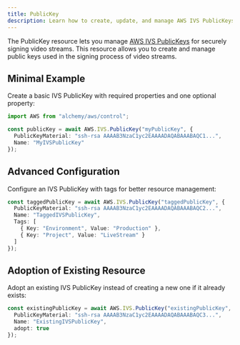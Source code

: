 ```yaml
---
title: PublicKey
description: Learn how to create, update, and manage AWS IVS PublicKeys using Alchemy Cloud Control.
---
```


The PublicKey resource lets you manage [AWS IVS PublicKeys](https://docs.aws.amazon.com/ivs/latest/userguide/) for securely signing video streams. This resource allows you to create and manage public keys used in the signing process of video streams.

## Minimal Example

Create a basic IVS PublicKey with required properties and one optional property:

```ts
import AWS from "alchemy/aws/control";

const publicKey = await AWS.IVS.PublicKey("myPublicKey", {
  PublicKeyMaterial: "ssh-rsa AAAAB3NzaC1yc2EAAAADAQABAAABAQC1...",
  Name: "MyIVSPublicKey"
});
```

## Advanced Configuration

Configure an IVS PublicKey with tags for better resource management:

```ts
const taggedPublicKey = await AWS.IVS.PublicKey("taggedPublicKey", {
  PublicKeyMaterial: "ssh-rsa AAAAB3NzaC1yc2EAAAADAQABAAABAQC2...",
  Name: "TaggedIVSPublicKey",
  Tags: [
    { Key: "Environment", Value: "Production" },
    { Key: "Project", Value: "LiveStream" }
  ]
});
```

## Adoption of Existing Resource

Adopt an existing IVS PublicKey instead of creating a new one if it already exists:

```ts
const existingPublicKey = await AWS.IVS.PublicKey("existingPublicKey", {
  PublicKeyMaterial: "ssh-rsa AAAAB3NzaC1yc2EAAAADAQABAAABAQC3...",
  Name: "ExistingIVSPublicKey",
  adopt: true
});
```
